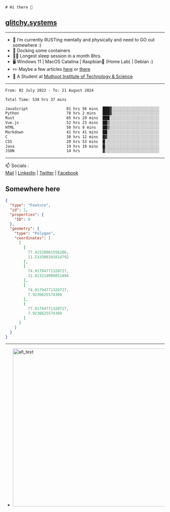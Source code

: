 ```
# Hi there 👋
```
## [glitchy.systems](https://glitchy.systems)
---

- 🌱 I’m currently RUSTing mentally and physically and need to GO out somewhere :)
- 🐋 Docking some containers
- 😶‍🌫️ Longest sleep session in a month 8hrs.
- 🖥️ Windows 11 | MacOS Catalina | Raspbian🥧 (Home Lab) | Debian :)
- ✏️ Maybe a few articles [here](https://medium.com/@advaithnarayanan8) or [there](https://medium.com/@advaithnarayanan8)
- 📑 A Student at [Muthoot Institute of Technology & Science](https://mgmits.ac.in/)



---

<!--START_SECTION:waka-->

```txt
From: 02 July 2022 - To: 21 August 2024

Total Time: 538 hrs 37 mins

JavaScript                 81 hrs 56 mins  ███▓░░░░░░░░░░░░░░░░░░░░░   15.21 %
Python                     78 hrs 2 mins   ███▓░░░░░░░░░░░░░░░░░░░░░   14.49 %
Rust                       65 hrs 29 mins  ███░░░░░░░░░░░░░░░░░░░░░░   12.16 %
Vue.js                     52 hrs 23 mins  ██▒░░░░░░░░░░░░░░░░░░░░░░   09.73 %
HTML                       50 hrs 8 mins   ██▒░░░░░░░░░░░░░░░░░░░░░░   09.31 %
Markdown                   41 hrs 41 mins  ██░░░░░░░░░░░░░░░░░░░░░░░   07.74 %
C                          38 hrs 12 mins  █▓░░░░░░░░░░░░░░░░░░░░░░░   07.09 %
CSS                        20 hrs 53 mins  █░░░░░░░░░░░░░░░░░░░░░░░░   03.88 %
Java                       19 hrs 19 mins  █░░░░░░░░░░░░░░░░░░░░░░░░   03.59 %
JSON                       14 hrs          ▓░░░░░░░░░░░░░░░░░░░░░░░░   02.60 %
```

<!--END_SECTION:waka-->

---

📫 Socials :<br>
[Mail](mailto:advaith@glitchy.systems) | [Linkedin](https://www.linkedin.com/in/advaith-narayanan-a72152214/) | [Twitter](https://twitter.com/advaithnarayan) | [Facebook](https://screenmessage.com/qinq)

## Somewhere here

```geojson
{
  "type": "Feature",
  "id": 1,
  "properties": {
    "ID": 0
  },
  "geometry": {
    "type": "Polygon",
    "coordinates": [
      [
        [
          77.41528961556286,
          11.533300191814792
        ],
        [
          74.91794771320727,
          11.823214080851884
        ],
        [
          74.91794771320727,
          7.9236625574369
        ],
        [
          77.91794771320727,
          7.9236625574369
        ]
      ]
    ]
  }
}
```


--- 
- [<img alt="alt_text" width="500px" src="https://valid.x86.fr/cache/banner/xv24bv-6.png" />](https://valid.x86.fr/xv24bv)


